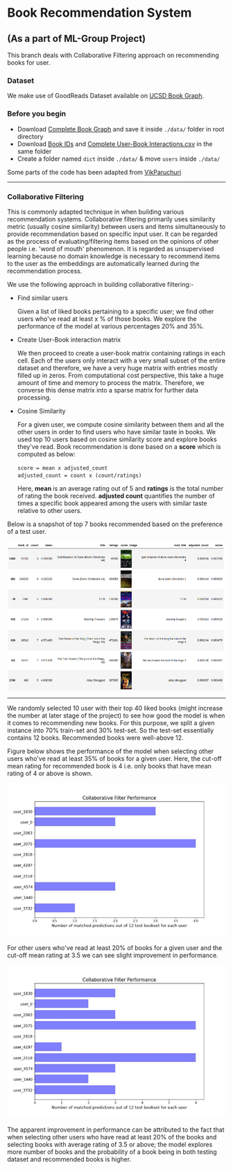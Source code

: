 # Book Recommendation System

## (As a part of ML-Group Project)
This branch deals with Collaborative Filtering approach on recommending books for user.

### Dataset

We make use of GoodReads Dataset available on [UCSD Book Graph](https://sites.google.com/eng.ucsd.edu/ucsdbookgraph/home). 

### Before you begin

- Download [Complete Book Graph](https://drive.google.com/uc?id=1LXpK1UfqtP89H1tYy0pBGHjYk8IhigUK) and save it inside `./data/` folder in root directory
- Download [Book IDs](https://drive.google.com/uc?id=1CHTAaNwyzvbi1TR08MJrJ03BxA266Yxr) and [Complete User-Book Interactions.csv](https://drive.google.com/open?id=1zmylV7XW2dfQVCLeg1LbllfQtHD2KUon) in the same folder
- Create a folder named `dict` inside `./data/` & move `users` inside `./data/`

Some parts of the code has been adapted from [VikParuchuri](https://github.com/dataquestio/project-walkthroughs/tree/master/books)

---

### Collaborative Filtering
This is commonly adapted technique in when building various recommendation systems. Collaborative filtering primarily uses similarity metric (usually cosine similarity) between users and items simultaneously to provide recommendation based on specific input user. It can be regarded as the process of evaluating/filtering items based on the opinions of other people i.e. 'word of mouth' phenomenon. It is regarded as unsupervised learning because no domain knowledge is necessary to recommend items to the user as the embeddings are automatically learned during the recommendation process. 

We use the following approach in building collaborative filtering:-
* Find similar users
  
  Given a list of liked books pertaining to a specific user; we find other users who've read at least x % of those books. We explore the performance of the model at various percentages 20% and 35%.
  
* Create User-Book interaction matrix
  
  We then proceed to create a user-book matrix containing ratings in each cell. Each of the users only interact with a very small subset of the entire dataset and therefore, we have a very huge matrix with entries mostly filled up in zeros. From computational cost perspective, this take a huge amount of time and memory to process the matrix. Therefore, we converse this dense matrix into a sparse matrix for further data processing.
  
* Cosine Similarity

  For a given user, we compute cosine similarity between them and all the other users in order to find users who have similar taste in books. We used top 10 users based on cosine similarity score and explore books they've read. Book recommendation is done based on a <b>score</b> which is computed as below: 
 
  `score = mean x adjusted_count` <br> 
  `adjusted_count = count x (count/ratings)` <br>
  
  Here, <b>mean</b> is an average rating out of 5 and <b>ratings</b> is the total number of rating the book received. <b>adjusted count</b> quantifies the number of times a specific book appeared among the users with similar taste relative to other users. <br>
  
Below is a snapshot of top 7 books recommended based on the preference of a test user.


![Figure](https://github.com/b53k/Book-Recommendation-System/blob/main/figs/recs.png)

---
We randomly selected 10 user with their top 40 liked books (might increase the number at later stage of the project) to see how good the model is when it comes to recommending new books. For this purpose, we split a given instance into 70% train-set and 30% test-set. So the test-set essentially contains 12 books. Recommended books were well-above 12.

Figure below shows the performance of the model when selecting other users who've read at least 35% of books for a given user. Here, the cut-off mean rating for recommended book is 4 i.e. only books that have mean rating of 4 or above is shown.

![Figure1](https://github.com/b53k/Book-Recommendation-System/blob/main/figs/35result.png)

For other users who've read at least 20% of books for a given user and the cut-off mean rating at 3.5 we can see slight improvement in performance.

![Figure2](https://github.com/b53k/Book-Recommendation-System/blob/main/figs/20result.png) 

The apparent improvement in performance can be attributed to the fact that when selecting other users who have read at least 20% of the books and selecting books with average rating of 3.5 or above; the model explores more number of books and the probability of a book being in both testing dataset and recommended books is higher.
